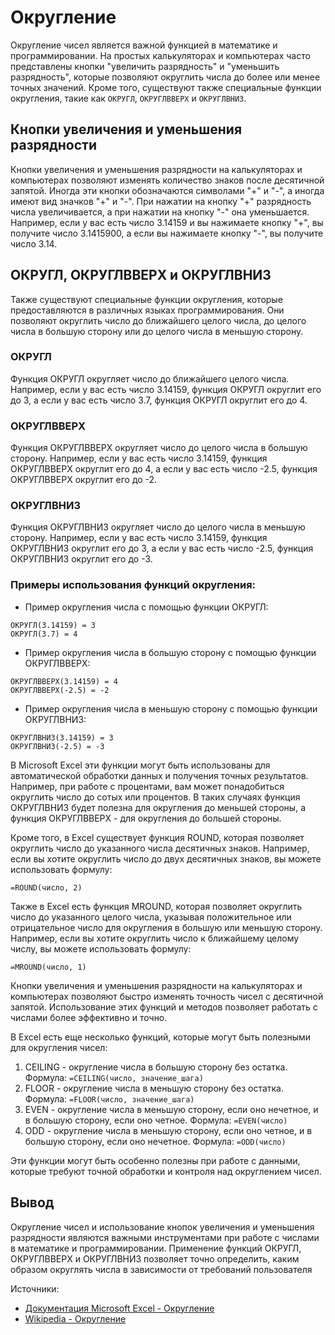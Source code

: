 # Округление

Округление чисел является важной функцией в математике и программировании. На простых калькуляторах и компьютерах часто представлены кнопки "увеличить разрядность" и "уменьшить разрядность", которые позволяют округлить числа до более или менее точных значений. Кроме того, существуют также специальные функции округления, такие как `ОКРУГЛ`, `ОКРУГЛВВЕРХ` и `ОКРУГЛВНИЗ`.

## Кнопки увеличения и уменьшения разрядности

Кнопки увеличения и уменьшения разрядности на калькуляторах и компьютерах позволяют изменять количество знаков после десятичной запятой. Иногда эти кнопки обозначаются символами "+" и "-", а иногда имеют вид значков "+" и "-". При нажатии на кнопку "+" разрядность числа увеличивается, а при нажатии на кнопку "-" она уменьшается. Например, если у вас есть число 3.14159 и вы нажимаете кнопку "+", вы получите число 3.1415900, а если вы нажимаете кнопку "-", вы получите число 3.14.

## ОКРУГЛ, ОКРУГЛВВЕРХ и ОКРУГЛВНИЗ

Также существуют специальные функции округления, которые предоставляются в различных языках программирования. Они позволяют округлить число до ближайшего целого числа, до целого числа в большую сторону или до целого числа в меньшую сторону.

### ОКРУГЛ

Функция ОКРУГЛ округляет число до ближайшего целого числа. Например, если у вас есть число 3.14159, функция ОКРУГЛ округлит его до 3, а если у вас есть число 3.7, функция ОКРУГЛ округлит его до 4.

### ОКРУГЛВВЕРХ

Функция ОКРУГЛВВЕРХ округляет число до целого числа в большую сторону. Например, если у вас есть число 3.14159, функция ОКРУГЛВВЕРХ округлит его до 4, а если у вас есть число -2.5, функция ОКРУГЛВВЕРХ округлит его до -2.

### ОКРУГЛВНИЗ

Функция ОКРУГЛВНИЗ округляет число до целого числа в меньшую сторону. Например, если у вас есть число 3.14159, функция ОКРУГЛВНИЗ округлит его до 3, а если у вас есть число -2.5, функция ОКРУГЛВНИЗ округлит его до -3.

### Примеры использования функций округления:

- Пример округления числа с помощью функции ОКРУГЛ:

```
ОКРУГЛ(3.14159) = 3
ОКРУГЛ(3.7) = 4
```

- Пример округления числа в большую сторону с помощью функции ОКРУГЛВВЕРХ:

```
ОКРУГЛВВЕРХ(3.14159) = 4
ОКРУГЛВВЕРХ(-2.5) = -2
```

- Пример округления числа в меньшую сторону с помощью функции ОКРУГЛВНИЗ:

```
ОКРУГЛВНИЗ(3.14159) = 3
ОКРУГЛВНИЗ(-2.5) = -3
```

В Microsoft Excel эти функции могут быть использованы для автоматической обработки данных и получения точных результатов. Например, при работе с процентами, вам может понадобиться округлить число до сотых или процентов. В таких случаях функция ОКРУГЛВНИЗ будет полезна для округления до меньшей стороны, а функция ОКРУГЛВВЕРХ - для округления до большей стороны.

Кроме того, в Excel существует функция ROUND, которая позволяет округлить число до указанного числа десятичных знаков. Например, если вы хотите округлить число до двух десятичных знаков, вы можете использовать формулу:

`=ROUND(число, 2)`

Также в Excel есть функция MROUND, которая позволяет округлить число до указанного целого числа, указывая положительное или отрицательное число для округления в большую или меньшую сторону. Например, если вы хотите округлить число к ближайшему целому числу, вы можете использовать формулу:

`=MROUND(число, 1)`

Кнопки увеличения и уменьшения разрядности на калькуляторах и компьютерах позволяют быстро изменять точность чисел с десятичной запятой. Использование этих функций и методов позволяет работать с числами более эффективно и точно.

В Excel есть еще несколько функций, которые могут быть полезными для округления чисел:

1. CEILING - округление числа в большую сторону без остатка. Формула: `=CEILING(число, значение_шага)`
2. FLOOR - округление числа в меньшую сторону без остатка. Формула: `=FLOOR(число, значение_шага)`
3. EVEN - округление числа в меньшую сторону, если оно нечетное, и в большую сторону, если оно четное. Формула: `=EVEN(число)`
4. ODD - округление числа в меньшую сторону, если оно четное, и в большую сторону, если оно нечетное. Формула: `=ODD(число)`

Эти функции могут быть особенно полезны при работе с данными, которые требуют точной обработки и контроля над округлением чисел.


## Вывод

Округление чисел и использование кнопок увеличения и уменьшения разрядности являются важными инструментами при работе с числами в математике и программировании. Применение функций ОКРУГЛ, ОКРУГЛВВЕРХ и ОКРУГЛВНИЗ позволяет точно определить, каким образом округлять числа в зависимости от требований пользователя

Источники:
- [Документация Microsoft Excel - Округление](https://support.microsoft.com/ru-ru/office/округление-функция-3584737f-4495-4216-bfe8-15ce05a01881)
- [Wikipedia - Округление](https://ru.wikipedia.org/wiki/%D0%9E%D0%BA%D1%80%D1%83%D0%B3%D0%BB%D0%B5%D0%BD%D0%B8%D0%B5)











